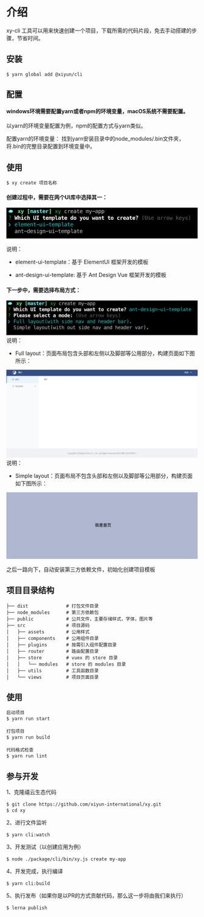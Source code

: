 
# 介绍

xy-cli 工具可以用来快速创建一个项目，下载所需的代码片段，免去手动搭建的步骤，节省时间。

## 安装

```shell
$ yarn global add @xiyun/cli
```

## 配置

#### windows环境需要配置yarn或者npm的环境变量，macOS系统不需要配置。

以yarn的环境变量配置为例，npm的配置方式与yarn类似。

配置yarn的环境变量： 找到yarn安装目录中的node_modules/.bin文件夹，将.bin的完整目录配置到环境变量中。

## 使用

```shell
$ xy create 项目名称
```
#### 创建过程中，需要在两个UI库中选择其一：

![选择ui库](./pics/ui.png)

说明：
- element-ui-template：基于 ElementUI 框架开发的模板

- ant-design-ui-template: 基于 Ant Design Vue 框架开发的模板

#### 下一步中，需要选择布局方式：

![选择布局方式](./pics/layout.png)
说明：
- Full layout：页面布局包含头部和左侧以及脚部等公用部分，构建页面如下图所示：

![Full layout布局](./pics/full.png)
说明：
- Simple layout：页面布局不包含头部和左侧以及脚部等公用部分，构建页面如下图所示：

![Simple layout布局](./pics/simple.png)

之后一路向下，自动安装第三方依赖文件，初始化创建项目模板

## 项目目录结构

```
├── dist              # 打包文件目录
├── node_modules      # 第三方依赖包
├── public            # 公共文件，主要存储样式，字体，图片等
├── src               # 项目源码
│   ├── assets        # 公用样式
│   ├── components    # 公用组件目录
│   ├── plugins       # 按需引入组件配置目录
│   ├── router        # 路由配置目录
│   ├── store         # vuex 的 store 目录
│   │   └── modules   # store 的 modules 目录
│   ├── utils         # 工具函数目录
│   └── views         # 项目页面目录
```
## 使用

```shell
启动项目
$ yarn run start

打包项目
$ yarn run build

代码格式检查
$ yarn run lint
```

## 参与开发

1、克隆禧云生态代码
```shell
$ git clone https://github.com/xiyun-international/xy.git
$ cd xy
```
2、进行文件监听
```shell
$ yarn cli:watch
```
3、开发测试（以创建应用为例）
```shell
$ node ./package/cli/bin/xy.js create my-app
```
4、开发完成，执行编译
```shell
$ yarn cli:build
```
5、执行发布（如果你是以PR的方式贡献代码，那么这一步将由我们来执行）
```shell
$ lerna publish
```
